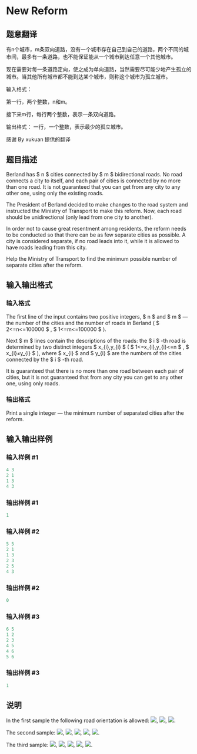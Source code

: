 # New Reform

## 题意翻译

有n个城市，m条双向道路，没有一个城市存在自己到自己的道路，两个不同的城市间，最多有一条道路，也不能保证能从一个城市到达任意一个其他城市。

现在需要对每一条道路定向，使之成为单向道路，当然需要尽可能少地产生孤立的城市。当其他所有城市都不能到达某个城市，则称这个城市为孤立城市。

输入格式：

第一行，两个整数，n和m。

接下来m行，每行两个整数，表示一条双向道路。

输出格式： 一行，一个整数，表示最少的孤立城市。

感谢 By xukuan 提供的翻译

## 题目描述

Berland has $ n $ cities connected by $ m $ bidirectional roads. No road connects a city to itself, and each pair of cities is connected by no more than one road. It is not guaranteed that you can get from any city to any other one, using only the existing roads.

The President of Berland decided to make changes to the road system and instructed the Ministry of Transport to make this reform. Now, each road should be unidirectional (only lead from one city to another).

In order not to cause great resentment among residents, the reform needs to be conducted so that there can be as few separate cities as possible. A city is considered separate, if no road leads into it, while it is allowed to have roads leading from this city.

Help the Ministry of Transport to find the minimum possible number of separate cities after the reform.

## 输入输出格式

### 输入格式

The first line of the input contains two positive integers, $ n $ and $ m $ — the number of the cities and the number of roads in Berland ( $ 2<=n<=100000 $ , $ 1<=m<=100000 $ ).

Next $ m $ lines contain the descriptions of the roads: the $ i $ -th road is determined by two distinct integers $ x_{i},y_{i} $ ( $ 1<=x_{i},y_{i}<=n $ , $ x_{i}≠y_{i} $ ), where $ x_{i} $ and $ y_{i} $ are the numbers of the cities connected by the $ i $ -th road.

It is guaranteed that there is no more than one road between each pair of cities, but it is not guaranteed that from any city you can get to any other one, using only roads.

### 输出格式

Print a single integer — the minimum number of separated cities after the reform.

## 输入输出样例

### 输入样例 #1

```cpp
4 3
2 1
1 3
4 3

```
### 输出样例 #1

```cpp
1

```
### 输入样例 #2

```cpp
5 5
2 1
1 3
2 3
2 5
4 3

```
### 输出样例 #2

```cpp
0

```
### 输入样例 #3

```cpp
6 5
1 2
2 3
4 5
4 6
5 6

```
### 输出样例 #3

```cpp
1

```
## 说明

In the first sample the following road orientation is allowed: ![](https://cdn.luogu.com.cn/upload/vjudge_pic/CF659E/bbf0ca4cbc925b1d673ae3b61e28811a0ccacf51.png), ![](https://cdn.luogu.com.cn/upload/vjudge_pic/CF659E/851f40f264708d94590f3171217fe3d9e053dcee.png), ![](https://cdn.luogu.com.cn/upload/vjudge_pic/CF659E/a78766420998fc575b76dcce0681c08c42ea944a.png).

The second sample: ![](https://cdn.luogu.com.cn/upload/vjudge_pic/CF659E/bbf0ca4cbc925b1d673ae3b61e28811a0ccacf51.png), ![](https://cdn.luogu.com.cn/upload/vjudge_pic/CF659E/43ec097315a08660c95bbf7f709c76c8ce606dd6.png), ![](https://cdn.luogu.com.cn/upload/vjudge_pic/CF659E/f1138b32236a89525fad2b8c02b9cbfbd546dfad.png), ![](https://cdn.luogu.com.cn/upload/vjudge_pic/CF659E/251db88dae63817bf4f821cd1c34afb5e431b414.png), ![](https://cdn.luogu.com.cn/upload/vjudge_pic/CF659E/a78766420998fc575b76dcce0681c08c42ea944a.png).

The third sample: ![](https://cdn.luogu.com.cn/upload/vjudge_pic/CF659E/bbf0ca4cbc925b1d673ae3b61e28811a0ccacf51.png), ![](https://cdn.luogu.com.cn/upload/vjudge_pic/CF659E/f1138b32236a89525fad2b8c02b9cbfbd546dfad.png), ![](https://cdn.luogu.com.cn/upload/vjudge_pic/CF659E/2463f630c8ccc890fae1e6f138ebd6eef6182a64.png), ![](https://cdn.luogu.com.cn/upload/vjudge_pic/CF659E/e28d0fe9fd144c4ace5d77ff789151d059a9a237.png), ![](https://cdn.luogu.com.cn/upload/vjudge_pic/CF659E/8a5be1e7dc973906ccbd327695b9e6d157596058.png).

